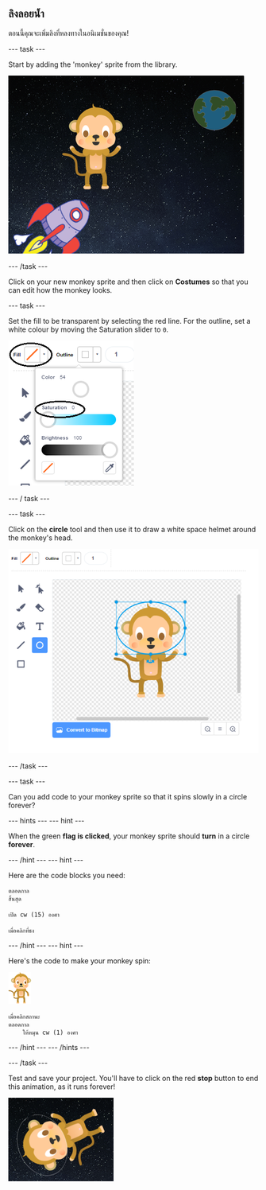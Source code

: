## ลิงลอยน้ำ

ตอนนี้คุณจะเพิ่มลิงที่หลงทางในอนิเมชั่นของคุณ!

\--- task \---

Start by adding the 'monkey' sprite from the library.

![Adding a monkey sprite](images/space-monkey-sprite.png)

\--- /task \---

Click on your new monkey sprite and then click on **Costumes** so that you can edit how the monkey looks.

\--- task \---

Set the fill to be transparent by selecting the red line. For the outline, set a white colour by moving the Saturation slider to `0`.

![Make white colour](images/make-white.png)

\--- / task \---

\--- task \---

Click on the **circle** tool and then use it to draw a white space helmet around the monkey's head.

![Monkey space helmet](images/space-monkey-edit.png)

\--- /task \---

\--- task \---

Can you add code to your monkey sprite so that it spins slowly in a circle forever?

\--- hints \--- \--- hint \---

When the green **flag is clicked**, your monkey sprite should **turn** in a circle **forever**.

\--- /hint \--- \--- hint \---

Here are the code blocks you need:

```blocks3
ตลอดกาล
สิ้นสุด

เปิด cw (15) องศา

เมื่อคลิกที่ธง
```

\--- /hint \--- \--- hint \---

Here's the code to make your monkey spin:

![Monkey sprite](images/sprite-monkey.png)

```blocks3
เมื่อคลิกสถานะ
ตลอดกาล
    ให้หมุน cw (1) องศา
```

\--- /hint \--- \--- /hints \---

\--- /task \---

Test and save your project. You'll have to click on the red **stop** button to end this animation, as it runs forever!

![Test the spinning monkey](images/space-spin-test.png)
